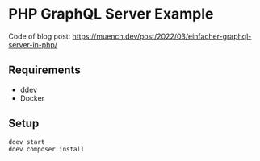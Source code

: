 # PHP GraphQL Server Example

Code of blog post: https://muench.dev/post/2022/03/einfacher-graphql-server-in-php/

## Requirements

- ddev
- Docker

## Setup

```sh
ddev start
ddev composer install
```
